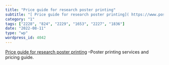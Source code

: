 ```yaml
---
title: "Price guide for research poster printing"
subtitle: "[ Price guide for research poster printing]( https://www.posterpresentations.com/price-guide.html) –..."
category: "1"
tags: ["2228", "824", "2229", "1653", "2227", "1836"]
date: "2022-08-11"
type: "wp"
wordpress_id: 4042
---
```

[ Price guide for research poster printing]( https://www.posterpresentations.com/price-guide.html) –Poster printing services and pricing guide.